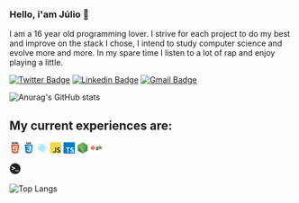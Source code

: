 ### Hello, i'am Júlio :green_heart:

I am a 16 year old programming lover. I strive for each project to do my best and improve on the stack I chose, I intend to study computer science and evolve more and more. In my spare time I listen to a lot of rap and enjoy playing a little.

[![Twitter Badge](https://img.shields.io/badge/-@ceno-1eae98?style=flat-square&labelColor=1eae98&logo=twitter&logoColor=white&link=https://twitter.com/julionpmc)](https://twitter.com/Julionpmcn) 
[![Linkedin Badge](https://img.shields.io/badge/-Júlio%20Nepomuceno-1eae98?style=flat-square&logo=Linkedin&logoColor=white&link=https://www.linkedin.com/in/diego-schell-fernandes/)](https://www.linkedin.com/in/j%C3%BAlio-nepomuceno-01a034202/) 
[![Gmail Badge](https://img.shields.io/badge/-juliocenolima@gmail.com-1eae98?style=flat-square&logo=Gmail&logoColor=white&link=mailto:diego.schell.f@gmail.com)](mailto:juliocenolima@gmail.com)

![Anurag's GitHub stats](https://github-readme-stats.vercel.app/api?username=julioceno&show_icons=true&theme=dark)


## My current experiences are:

<code><img height="20" src="https://raw.githubusercontent.com/github/explore/80688e429a7d4ef2fca1e82350fe8e3517d3494d/topics/html/html.png"></code>
<code><img height="20" src="https://raw.githubusercontent.com/github/explore/80688e429a7d4ef2fca1e82350fe8e3517d3494d/topics/css/css.png"></code>
<code><img height="20" src="https://raw.githubusercontent.com/github/explore/80688e429a7d4ef2fca1e82350fe8e3517d3494d/topics/react-native/react-native.png"></code>
<code><img height="20" src="https://raw.githubusercontent.com/github/explore/80688e429a7d4ef2fca1e82350fe8e3517d3494d/topics/javascript/javascript.png"></code>
<code><img height="20" src="https://raw.githubusercontent.com/github/explore/80688e429a7d4ef2fca1e82350fe8e3517d3494d/topics/typescript/typescript.png"></code>
<code><img height="20" src="https://raw.githubusercontent.com/github/explore/80688e429a7d4ef2fca1e82350fe8e3517d3494d/topics/nodejs/nodejs.png"></code>
<code><img height="20" src="https://raw.githubusercontent.com/github/explore/80688e429a7d4ef2fca1e82350fe8e3517d3494d/topics/git/git.png"></code>

<code><img height="20" src="https://raw.githubusercontent.com/github/explore/80688e429a7d4ef2fca1e82350fe8e3517d3494d/topics/terminal/terminal.png"></code>

![Top Langs](https://github-readme-stats.vercel.app/api/top-langs/?username=julioceno&layout=compact)
